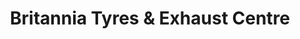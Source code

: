 ---
title: "Britannia Tyres & Exhaust Centre"
url: /blackwood/britannia-tyres-and-exhaust-centre/
shop: car repair
---